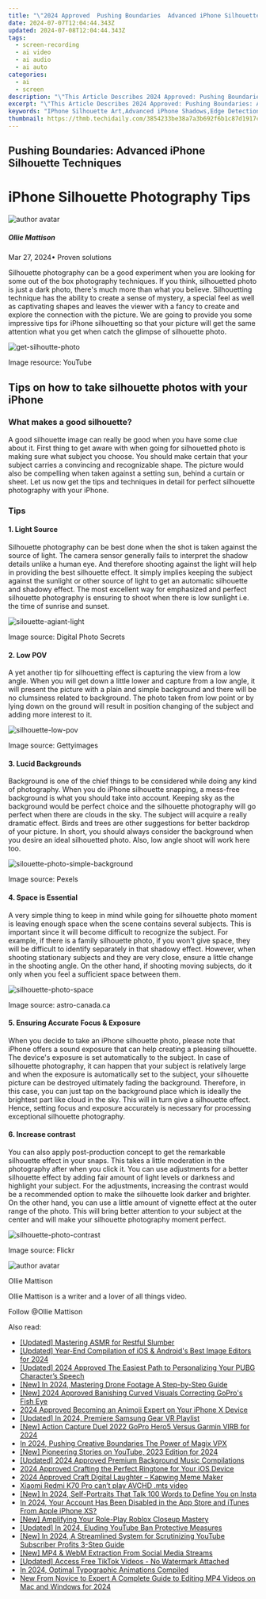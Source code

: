 ```yaml
---
title: "\"2024 Approved  Pushing Boundaries  Advanced iPhone Silhouette Techniques\""
date: 2024-07-07T12:04:44.343Z
updated: 2024-07-08T12:04:44.343Z
tags: 
  - screen-recording
  - ai video
  - ai audio
  - ai auto
categories: 
  - ai
  - screen
description: "\"This Article Describes 2024 Approved: Pushing Boundaries: Advanced iPhone Silhouette Techniques\""
excerpt: "\"This Article Describes 2024 Approved: Pushing Boundaries: Advanced iPhone Silhouette Techniques\""
keywords: "IPhone Silhouette Art,Advanced iPhone Shadows,Edge Detection iPhones,Silhouette Photography Tech,ProiPhone Shadowing,Innovative Phone Silhouettes,IPhone Portrait Techniques"
thumbnail: https://thmb.techidaily.com/3854233be38a7a3b692f6b1c87d1917c44d3f0b5ad0376d97a1f07070c0cf22e.jpg
---
```


## Pushing Boundaries: Advanced iPhone Silhouette Techniques

# iPhone Silhouette Photography Tips

![author avatar](https://images.wondershare.com/filmora/article-images/ollie-mattison.jpg)

##### Ollie Mattison

 Mar 27, 2024• Proven solutions

 Silhouette photography can be a good experiment when you are looking for some out of the box photography techniques. If you think, silhouetted photo is just a dark photo, there's much more than what you believe. Silhouetting technique has the ability to create a sense of mystery, a special feel as well as captivating shapes and leaves the viewer with a fancy to create and explore the connection with the picture. We are going to provide you some impressive tips for iPhone silhouetting so that your picture will get the same attention what you get when catch the glimpse of silhouette photo.

![get-silhoutte-photo](https://images.wondershare.com/filmora/article-images/get-silhoutte-photo.jpg)

 Image resource: YouTube

## Tips on how to take silhouette photos with your iPhone

### What makes a good silhouette?

 A good silhouette image can really be good when you have some clue about it. First thing to get aware with when going for silhouetted photo is making sure what subject you choose. You should make certain that your subject carries a convincing and recognizable shape. The picture would also be compelling when taken against a setting sun, behind a curtain or sheet. Let us now get the tips and techniques in detail for perfect silhouette photography with your iPhone.

### Tips

#### 1\.  Light Source

 Silhouette photography can be best done when the shot is taken against the source of light. The camera sensor generally fails to interpret the shadow details unlike a human eye. And therefore shooting against the light will help in providing the best silhouette effect. It simply implies keeping the subject against the sunlight or other source of light to get an automatic silhouette and shadowy effect. The most excellent way for emphasized and perfect silhouette photography is ensuring to shoot when there is low sunlight i.e. the time of sunrise and sunset.

![silouette-agiant-light](https://images.wondershare.com/filmora/article-images/silouette-agiant-light.jpg)

 Image source: Digital Photo Secrets

#### 2\.  Low POV

 A yet another tip for silhouetting effect is capturing the view from a low angle. When you will get down a little lower and capture from a low angle, it will present the picture with a plain and simple background and there will be no clumsiness related to background. The photo taken from low point or by lying down on the ground will result in position changing of the subject and adding more interest to it.

![silhouette-low-pov](https://images.wondershare.com/filmora/article-images/silhouette-low-pov.jpg)

 Image source: Gettyimages

#### 3\.  Lucid Backgrounds

 Background is one of the chief things to be considered while doing any kind of photography. When you do iPhone silhouette snapping, a mess-free background is what you should take into account. Keeping sky as the background would be perfect choice and the silhouette photography will go perfect when there are clouds in the sky. The subject will acquire a really dramatic effect. Birds and trees are other suggestions for better backdrop of your picture. In short, you should always consider the background when you desire an ideal silhouetted photo. Also, low angle shoot will work here too.

![silouette-photo-simple-background](https://images.wondershare.com/filmora/article-images/silouette-photo-simple-background.jpg)

 Image source: Pexels

#### 4\.  Space is Essential

 A very simple thing to keep in mind while going for silhouette photo moment is leaving enough space when the scene contains several subjects. This is important since it will become difficult to recognize the subject. For example, if there is a family silhouette photo, if you won't give space, they will be difficult to identify separately in that shadowy effect. However, when shooting stationary subjects and they are very close, ensure a little change in the shooting angle. On the other hand, if shooting moving subjects, do it only when you feel a sufficient space between them.

![silhouette-photo-space](https://images.wondershare.com/filmora/article-images/silhouette-photo-space.jpg)

 Image source: astro-canada.ca

#### 5\.  Ensuring Accurate Focus & Exposure

 When you decide to take an iPhone silhouette photo, please note that iPhone offers a sound exposure that can help creating a pleasing silhouette. The device's exposure is set automatically to the subject. In case of silhouette photography, it can happen that your subject is relatively large and when the exposure is automatically set to the subject, your silhouette picture can be destroyed ultimately fading the background. Therefore, in this case, you can just tap on the background place which is ideally the brightest part like cloud in the sky. This will in turn give a silhouette effect. Hence, setting focus and exposure accurately is necessary for processing exceptional silhouette photography.

#### 6\. Increase contrast

 You can also apply post-production concept to get the remarkable silhouette effect in your snaps. This takes a little moderation in the photography after when you click it. You can use adjustments for a better silhouette effect by adding fair amount of light levels or darkness and highlight your subject. For the adjustments, increasing the contrast would be a recommended option to make the silhouette look darker and brighter. On the other hand, you can use a little amount of vignette effect at the outer range of the photo. This will bring better attention to your subject at the center and will make your silhouette photography moment perfect.

![silhouette-photo-contrast](https://images.wondershare.com/filmora/article-images/silhouette-photo-contrast.jpg)

 Image source: Flickr

![author avatar](https://images.wondershare.com/filmora/article-images/ollie-mattison.jpg)

Ollie Mattison

Ollie Mattison is a writer and a lover of all things video.

Follow @Ollie Mattison


<ins class="adsbygoogle"
     style="display:block"
     data-ad-format="autorelaxed"
     data-ad-client="ca-pub-7571918770474297"
     data-ad-slot="1223367746"></ins>



<ins class="adsbygoogle"
     style="display:block"
     data-ad-client="ca-pub-7571918770474297"
     data-ad-slot="8358498916"
     data-ad-format="auto"
     data-full-width-responsive="true"></ins>


<span class="atpl-alsoreadstyle">Also read:</span>
<div><ul>
<li><a href="https://fox-hovers.techidaily.com/updated-mastering-asmr-for-restful-slumber/"><u>[Updated] Mastering ASMR for Restful Slumber</u></a></li>
<li><a href="https://fox-hovers.techidaily.com/updated-year-end-compilation-of-ios-and-androids-best-image-editors-for-2024/"><u>[Updated] Year-End Compilation of iOS & Android's Best Image Editors for 2024</u></a></li>
<li><a href="https://fox-hovers.techidaily.com/updated-2024-approved-the-easiest-path-to-personalizing-your-pubg-characters-speech/"><u>[Updated] 2024 Approved  The Easiest Path to Personalizing Your PUBG Character’s Speech</u></a></li>
<li><a href="https://fox-hovers.techidaily.com/new-in-2024-mastering-drone-footage-a-step-by-step-guide/"><u>[New] In 2024, Mastering Drone Footage  A Step-by-Step Guide</u></a></li>
<li><a href="https://fox-hovers.techidaily.com/new-2024-approved-banishing-curved-visuals-correcting-gopros-fish-eye/"><u>[New] 2024 Approved  Banishing Curved Visuals  Correcting GoPro's Fish Eye</u></a></li>
<li><a href="https://fox-hovers.techidaily.com/2024-approved-becoming-an-animoji-expert-on-your-iphone-x-device/"><u>2024 Approved  Becoming an Animoji Expert on Your iPhone X Device</u></a></li>
<li><a href="https://fox-hovers.techidaily.com/updated-in-2024-premiere-samsung-gear-vr-playlist/"><u>[Updated] In 2024, Premiere Samsung Gear VR Playlist</u></a></li>
<li><a href="https://fox-hovers.techidaily.com/new-action-capture-duel-2022-gopro-hero5-versus-garmin-virb-for-2024/"><u>[New] Action Capture Duel  2022 GoPro Hero5 Versus Garmin VIRB for 2024</u></a></li>
<li><a href="https://fox-hovers.techidaily.com/in-2024-pushing-creative-boundaries-the-power-of-magix-vpx/"><u>In 2024, Pushing Creative Boundaries  The Power of Magix VPX</u></a></li>
<li><a href="https://fox-hovers.techidaily.com/new-pioneering-stories-on-youtube-2023-edition-for-2024/"><u>[New] Pioneering Stories on YouTube, 2023 Edition for 2024</u></a></li>
<li><a href="https://fox-hovers.techidaily.com/updated-2024-approved-premium-background-music-compilations/"><u>[Updated] 2024 Approved  Premium Background Music Compilations</u></a></li>
<li><a href="https://fox-hovers.techidaily.com/2024-approved-crafting-the-perfect-ringtone-for-your-ios-device/"><u>2024 Approved  Crafting the Perfect Ringtone for Your iOS Device</u></a></li>
<li><a href="https://fox-hovers.techidaily.com/2024-approved-craft-digital-laughter-kapwing-meme-maker/"><u>2024 Approved  Craft Digital Laughter – Kapwing Meme Maker</u></a></li>
<li><a href="https://techidaily.com/xiaomi-redmi-k70-pro-can-t-play-avchd-mts-video-by-aiseesoft-video-converter-play-mts-on-android/"><u>Xiaomi Redmi K70 Pro can’t play AVCHD .mts video</u></a></li>
<li><a href="https://instagram-video-files.techidaily.com/new-in-2024-self-portraits-that-talk-100-words-to-define-you-on-insta/"><u>[New] In 2024, Self-Portraits That Talk  100 Words to Define You on Insta</u></a></li>
<li><a href="https://apple-account.techidaily.com/in-2024-your-account-has-been-disabled-in-the-app-store-and-itunes-from-apple-iphone-xs-by-drfone-ios/"><u>In 2024, Your Account Has Been Disabled in the App Store and iTunes From Apple iPhone XS?</u></a></li>
<li><a href="https://extra-hints.techidaily.com/new-amplifying-your-role-play-roblox-closeup-mastery/"><u>[New] Amplifying Your Role-Play  Roblox Closeup Mastery</u></a></li>
<li><a href="https://facebook-video-footage.techidaily.com/updated-in-2024-eluding-youtube-ban-protective-measures/"><u>[Updated] In 2024, Eluding YouTube Ban  Protective Measures</u></a></li>
<li><a href="https://facebook-video-share.techidaily.com/new-in-2024-a-streamlined-system-for-scrutinizing-youtube-subscriber-profits-3-step-guide/"><u>[New] In 2024, A Streamlined System for Scrutinizing YouTube Subscriber Profits  3-Step Guide</u></a></li>
<li><a href="https://twitter-videos.techidaily.com/new-mp4-and-webm-extraction-from-social-media-streams/"><u>[New] MP4 & WebM Extraction From Social Media Streams</u></a></li>
<li><a href="https://tiktok-videos.techidaily.com/updated-access-free-tiktok-videos-no-watermark-attached/"><u>[Updated] Access Free TikTok Videos - No Watermark Attached</u></a></li>
<li><a href="https://extra-skills.techidaily.com/in-2024-optimal-typographic-animations-compiled/"><u>In 2024, Optimal Typographic Animations Compiled</u></a></li>
<li><a href="https://smart-video-creator.techidaily.com/new-from-novice-to-expert-a-complete-guide-to-editing-mp4-videos-on-mac-and-windows-for-2024/"><u>New From Novice to Expert A Complete Guide to Editing MP4 Videos on Mac and Windows for 2024</u></a></li>
</ul></div>
